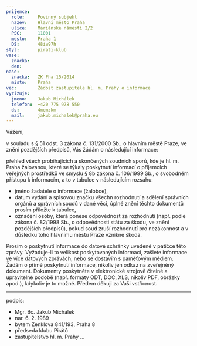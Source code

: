 ```yaml
---
prijemce: 
  role:     Povinný subjekt
  nazev:    Hlavní město Praha
  ulice:    Mariánské náměstí 2/2
  PSC:      11001
  mesto:    Praha 1
  DS:       48ia97h
styl:       pirati-klub
vase:
  znacka:   
  den:
nase:
  znacka:   ZK Pha 15/2014
  misto:    Praha
vec:        Žádost zastupitele hl. m. Prahy o informace
vyrizuje:   
  jmeno:    Jakub Michálek
  telefon:  +420 775 978 550
  ds:       4memzkm
  mail:     jakub.michalek@praha.eu
---
```


Vážení,

v souladu s § 51 odst. 3 zákona č. 131/2000 Sb., o hlavním městě Praze, ve znění pozdějších předpisů, Vás žádám o následující informace:

přehled všech probíhajících a skončených soudních sporů, kde je hl. m. Praha žalovanou, které se týkaly poskytnutí informací o příjemcích veřejných prostředků ve smyslu § 8b zákona č. 106/1999 Sb., o svobodném přístupu k informacím, a to v tabulce v následujícím rozsahu: 

- jméno žadatele o informace (žalobce), 
- datum vydání a spisovou značku všechn rozhodnutí a sdělení správních orgánů a správních soudů v dané věci, úplné znění těchto dokumentů prosím přiložte k tabulce, 
- označení osoby, která ponese odpovědnost za rozhodnutí (např. podle zákona č. 82/1998 Sb., o odpovědnosti státu za škodu, ve znění pozdějších předpisů), pokud soud zruší rozhodnutí pro nezákonnost a v důsledku toho hlavnímu městu Praze vznikne škoda.

Prosím o poskytnutí informace do datové schránky uvedené v patičce této zprávy. Vyžaduje-li to velikost poskytovaných informací, zašlete informace ve více datových zprávách, nebo se dostavím s paměťovým médiem. Žádám o přímé poskytnutí informace, nikoliv jen odkaz na zveřejněný dokument. Dokumenty poskytněte v elektronické strojově čitelné a upravitelné podobě (např. formáty ODT, DOC, XLS, nikoliv PDF, obrázky apod.), kdykoliv je to možné. Předem děkuji za Vaši vstřícnost.

---
podpis: 
  - Mgr. Bc. Jakub Michálek
  - nar. 6. 2. 1989
  - bytem Zenklova 841/193, Praha 8
  - předseda klubu Pirátů
  - zastupitelstvo hl. m. Prahy
...